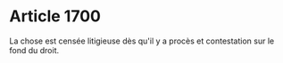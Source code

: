 # Article 1700

La chose est censée litigieuse dès qu'il y a procès et contestation sur le fond du droit.
